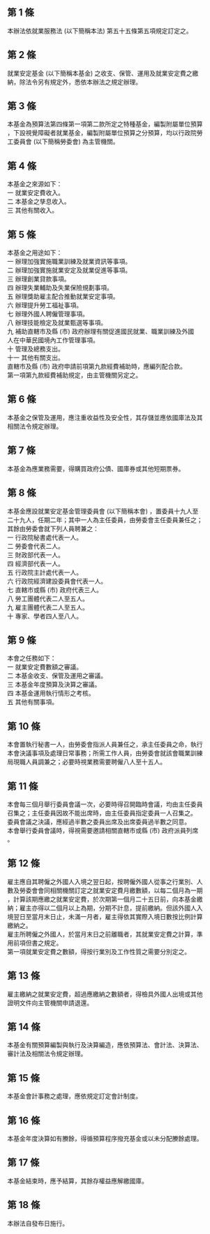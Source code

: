 第 1 條
-------
本辦法依就業服務法 (以下簡稱本法) 第五十五條第五項規定訂定之。

第 2 條
-------
就業安定基金 (以下簡稱本基金) 之收支、保管、運用及就業安定費之繳  
納，除法令另有規定外，悉依本辦法之規定辦理。

第 3 條
-------
本基金為預算法第四條第一項第二款所定之特種基金，編製附屬單位預算  
，下設視覺障礙者就業基金，編製附屬單位預算之分預算，均以行政院勞  
工委員會 (以下簡稱勞委會) 為主管機關。

第 4 條
-------
本基金之來源如下：  
一  就業安定費收入。  
二  本基金之孳息收入。  
三  其他有關收入。

第 5 條
-------
本基金之用途如下：  
一  辦理加強實施職業訓練及就業資訊等事項。  
二  辦理加強實施就業安定及就業促進等事項。  
三  辦理創業貸款事項。  
四  辦理失業輔助及失業保險規劃事項。  
五  辦理獎助雇主配合推動就業安定事項。  
六  辦理提升勞工福祉事項。  
七  辦理外國人聘僱管理事項。  
八  辦理技能檢定及就業甄選等事項。  
九  補助直轄市及縣 (市) 政府辦理有關促進國民就業、職業訓練及外國  
    人在中華民國境內工作管理事項。  
十  管理及總務支出。  
十一  其他有關支出。  
直轄市及縣 (市) 政府申請前項第九款經費補助時，應編列配合款。  
第一項第九款經費補助規定，由主管機關另定之。

第 6 條
-------
本基金之保管及運用，應注重收益性及安全性，其存儲並應依國庫法及其  
相關法令規定辦理。

第 7 條
-------
本基金為應業務需要，得購買政府公債、國庫券或其他短期票券。

第 8 條
-------
本基金應設就業安定基金管理委員會 (以下簡稱本會) ，置委員十九人至  
二十九人，任期二年；其中一人為主任委員，由勞委會主任委員兼任之；  
其餘由勞委會就下列人員聘兼之：  
一  行政院秘書處代表一人。  
二  勞委會代表二人。  
三  財政部代表一人。  
四  經濟部代表一人。  
五  行政院主計處代表一人。  
六  行政院經濟建設委員會代表一人。  
七  直轄市或縣 (市) 政府代表三人。  
八  勞工團體代表二人至五人。  
九  雇主團體代表二人至五人。  
十  專家、學者四人至八人。

第 9 條
-------
本會之任務如下：  
一  就業安定費數額之審議。  
二  本基金收支、保管及運用之審議。  
三  本基金年度預算及決算之審議。  
四  本基金運用執行情形之考核。  
五  其他有關事項。

第 10 條
--------
本會置執行秘書一人，由勞委會指派人員兼任之，承主任委員之命，執行  
本會決議事項及處理日常事務；所需工作人員，由勞委會就該會職業訓練  
局現職人員調兼之；必要時視業務需要聘僱八人至十五人。

第 11 條
--------
本會每三個月舉行委員會議一次，必要時得召開臨時會議，均由主任委員  
召集之；主任委員因故不能出席時，由主任委員指定委員一人召集之。  
委員會議之決議，應經過半數之委員出席及出席委員過半數之同意。  
本會舉行委員會議時，得視需要邀請相關直轄市或縣 (市) 政府派員列席  
。

第 12 條
--------
雇主應自其聘僱之外國人入境之翌日起，按聘僱外國人從事之行業別、人  
數及勞委會會同相關機關訂定之就業安定費月繳數額，以每二個月為一期  
，計算該期應繳之就業安定費，於次期第一個月二十五日前，向本基金繳  
納；雇主亦得以二個月以上為期，分期不計息，提前繳納。但該外國人入  
境翌日至當月末日止，未滿一月者，雇主得依其實際入境日數按比例計算  
繳納之。  
雇主所聘僱之外國人，於當月末日之前離職者，其就業安定費之計算，準  
用前項但書之規定。  
第一項就業安定費之數額，得按行業別及工作性質之需要分別定之。

第 13 條
--------
雇主繳納之就業安定費，超過應繳納之數額者，得檢具外國人出境或其他  
證明文件向主管機關申請退還。

第 14 條
--------
本基金有關預算編製與執行及決算編造，應依預算法、會計法、決算法、  
審計法及相關法令規定辦理。

第 15 條
--------
本基金會計事務之處理，應依規定訂定會計制度。

第 16 條
--------
本基金年度決算如有賸餘，得循預算程序撥充基金或以未分配賸餘處理。

第 17 條
--------
本基金結束時，應予結算，其餘存權益應解繳國庫。

第 18 條
--------
本辦法自發布日施行。

